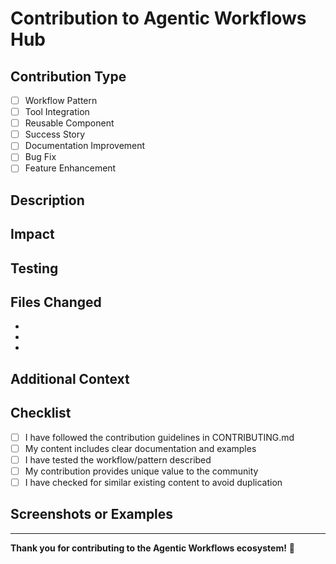 # Contribution to Agentic Workflows Hub

## Contribution Type
<!-- Check all that apply -->
- [ ] Workflow Pattern
- [ ] Tool Integration  
- [ ] Reusable Component
- [ ] Success Story
- [ ] Documentation Improvement
- [ ] Bug Fix
- [ ] Feature Enhancement

## Description
<!-- Brief description of your contribution and the problem it solves -->

## Impact
<!-- Who benefits from this contribution and how? -->

## Testing
<!-- How have you validated this workflow/pattern? Include any testing steps or verification -->

## Files Changed
<!-- List the main files you've added or modified -->
- 
- 
- 

## Additional Context
<!-- Any relevant background, related work, or special considerations -->

## Checklist
<!-- Check all completed items -->
- [ ] I have followed the contribution guidelines in CONTRIBUTING.md
- [ ] My content includes clear documentation and examples
- [ ] I have tested the workflow/pattern described
- [ ] My contribution provides unique value to the community
- [ ] I have checked for similar existing content to avoid duplication

## Screenshots or Examples
<!-- If applicable, include screenshots, code examples, or output samples -->

---

**Thank you for contributing to the Agentic Workflows ecosystem!** 🚀